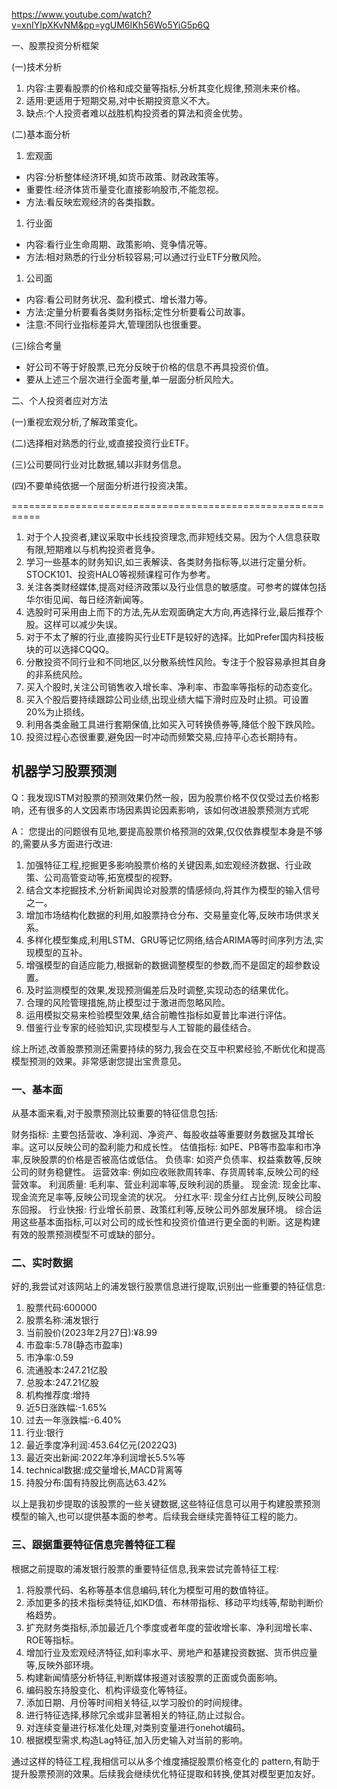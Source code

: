 https://www.youtube.com/watch?v=xnIYIpXKvNM&pp=ygUM6IKh56Wo5YiG5p6Q

一、股票投资分析框架

(一)技术分析

1. 内容:主要看股票的价格和成交量等指标,分析其变化规律,预测未来价格。
2. 适用:更适用于短期交易,对中长期投资意义不大。
3. 缺点:个人投资者难以战胜机构投资者的算法和资金优势。

(二)基本面分析

1. 宏观面

- 内容:分析整体经济环境,如货币政策、财政政策等。
- 重要性:经济体货币量变化直接影响股市,不能忽视。
- 方法:看反映宏观经济的各类指数。

1. 行业面

- 内容:看行业生命周期、政策影响、竞争情况等。
- 方法:相对熟悉的行业分析较容易;可以通过行业ETF分散风险。

1. 公司面

- 内容:看公司财务状况、盈利模式、增长潜力等。
- 方法:定量分析要看各类财务指标;定性分析要看公司故事。
- 注意:不同行业指标差异大,管理团队也很重要。

(三)综合考量

- 好公司不等于好股票,已充分反映于价格的信息不再具投资价值。
- 要从上述三个层次进行全面考量,单一层面分析风险大。

二、个人投资者应对方法

(一)重视宏观分析,了解政策变化。

(二)选择相对熟悉的行业,或直接投资行业ETF。

(三)公司要同行业对比数据,辅以非财务信息。

(四)不要单纯依据一个层面分析进行投资决策。

===========================================================

1. 对于个人投资者,建议采取中长线投资理念,而非短线交易。因为个人信息获取有限,短期难以与机构投资者竞争。
2. 学习一些基本的财务知识,如三表解读、各类财务指标等,以进行定量分析。STOCK101、投资HALO等视频课程可作为参考。
3. 关注各类财经媒体,提高对经济政策以及行业信息的敏感度。可参考的媒体包括华尔街见闻、每日经济新闻等。
4. 选股时可采用由上而下的方法,先从宏观面确定大方向,再选择行业,最后推荐个股。这样可以减少失误。
5. 对于不太了解的行业,直接购买行业ETF是较好的选择。比如Prefer国内科技板块的可以选择CQQQ。
6. 分散投资不同行业和不同地区,以分散系统性风险。专注于个股容易承担其自身的非系统风险。
7. 买入个股时,关注公司销售收入增长率、净利率、市盈率等指标的动态变化。
8. 买入个股后要持续跟踪公司业绩,出现业绩大幅下滑时应及时止损。可设置20%为止损线。
9. 利用各类金融工具进行套期保值,比如买入可转换债券等,降低个股下跌风险。
10. 投资过程心态很重要,避免因一时冲动而频繁交易,应持平心态长期持有。

## 机器学习股票预测

Q：我发现lSTM对股票的预测效果仍然一般，因为股票价格不仅仅受过去价格影响，还有很多的人文因素市场因素舆论因素影响，该如何改进股票预测方式呢

A：
您提出的问题很有见地,要提高股票价格预测的效果,仅仅依靠模型本身是不够的,需要从多方面进行改进:

1. 加强特征工程,挖掘更多影响股票价格的关键因素,如宏观经济数据、行业政策、公司高管变动等,拓宽模型的视野。
2. 结合文本挖掘技术,分析新闻舆论对股票的情感倾向,将其作为模型的输入信号之一。
3. 增加市场结构化数据的利用,如股票持仓分布、交易量变化等,反映市场供求关系。
4. 多样化模型集成,利用LSTM、GRU等记忆网络,结合ARIMA等时间序列方法,实现模型的互补。
5. 增强模型的自适应能力,根据新的数据调整模型的参数,而不是固定的超参数设置。
6. 及时监测模型的效果,发现预测偏差后及时调整,实现动态的结果优化。
7. 合理的风险管理措施,防止模型过于激进而忽略风险。
8. 运用模拟交易来检验模型效果,结合前瞻性指标如夏普比率进行评估。
9. 借鉴行业专家的经验知识,实现模型与人工智能的最佳结合。

综上所述,改善股票预测还需要持续的努力,我会在交互中积累经验,不断优化和提高模型预测的效果。非常感谢您提出宝贵意见。

### 一、基本面

从基本面来看,对于股票预测比较重要的特征信息包括:

财务指标:
主要包括营收、净利润、净资产、每股收益等重要财务数据及其增长率。这可以反映公司的盈利能力和成长性。
估值指标:
如PE、PB等市盈率和市净率,反映股票的价格是否被高估或低估。
负债率:
如资产负债率、权益乘数等,反映公司的财务稳健性。
运营效率:
例如应收账款周转率、存货周转率,反映公司的经营效率。
利润质量:
毛利率、营业利润率等,反映利润的质量。
现金流:
现金比率、现金流充足率等,反映公司现金流的状况。
分红水平:
现金分红占比例,反映公司股东回报。
行业快报:
行业增长前景、政策红利等,反映公司外部发展环境。
综合运用这些基本面指标,可以对公司的成长性和投资价值进行更全面的判断。这是构建有效的股票预测模型不可或缺的部分。

### 二、实时数据

好的,我尝试对该网站上的浦发银行股票信息进行提取,识别出一些重要的特征信息:

1. 股票代码:600000
2. 股票名称:浦发银行
3. 当前股价(2023年2月27日):¥8.99
4. 市盈率:5.78(静态市盈率)
5. 市净率:0.59
6. 流通股本:247.21亿股
7. 总股本:247.21亿股
8. 机构推荐度:增持
9. 近5日涨跌幅:-1.65%
10. 过去一年涨跌幅:-6.40%
11. 行业:银行
12. 最近季度净利润:453.64亿元(2022Q3)
13. 最近突出新闻:2022年净利润增长5.5%等
14. technical数据:成交量增长,MACD背离等
15. 持股分布:国有持股比例高达63.42%

以上是我初步提取的该股票的一些关键数据,这些特征信息可以用于构建股票预测模型的输入,也可以提供基本面的参考。后续我会继续完善特征工程的能力。

### 三、跟据重要特征信息完善特征工程

根据之前提取的浦发银行股票的重要特征信息,我来尝试完善特征工程:

1. 将股票代码、名称等基本信息编码,转化为模型可用的数值特征。
2. 添加更多的技术指标类特征,如KD值、布林带指标、移动平均线等,帮助判断价格趋势。
3. 扩充财务类指标,添加最近几个季度或者年度的营收增长率、净利润增长率、ROE等指标。
4. 增加行业及宏观经济特征,如利率水平、房地产和基建投资数据、货币供应量等,反映外部环境。
5. 构建新闻情感分析特征,判断媒体报道对该股票的正面或负面影响。
6. 编码股东持股变化、机构评级变化等特征。
7. 添加日期、月份等时间相关特征,以学习股价的时间规律。
8. 进行特征选择,移除冗余或非显著相关的特征,防止过拟合。
9. 对连续变量进行标准化处理,对类别变量进行onehot编码。
10. 根据模型需求,构造Lag特征,加入历史输入对当前的影响。

通过这样的特征工程,我相信可以从多个维度捕捉股票价格变化的 pattern,有助于提升股票预测的效果。后续我会继续优化特征提取和转换,使其对模型更加友好。